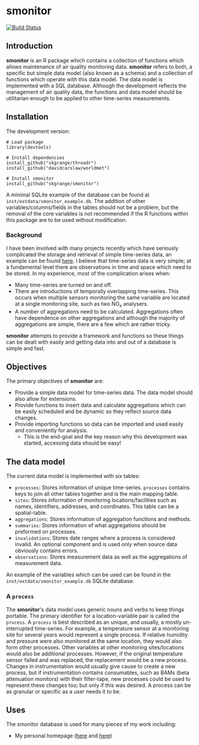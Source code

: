 # **smonitor**

[![Build Status](https://travis-ci.org/skgrange/smonitor.svg?branch=master)](https://travis-ci.org/skgrange/smonitor)

## Introduction

**smonitor** is an R package which contains a collection of functions which allows maintenance of air quality monitoring data. **smonitor** refers to both, a specific but simple data model (also known as a schema) and a collection of functions which operate with this data model. The data model is implemented with a SQL database. Although the development reflects the management of air quality data, the functions and data model should be utilitarian enough to be applied to other time-series measurements. 

## Installation

The development version: 
```
# Load package
library(devtools)

# Install dependencies
install_github("skgrange/threadr")
install_github("davidcarslaw/worldmet")

# Install smonitor
install_github("skgrange/smonitor")
```

A minimal SQLite example of the database can be found at `inst/extdata/smonitor_example.db`. The addition of other variables/columns/fields in the tables should not be a problem, but the removal of the core variables is not recommended if the R functions within this package are to be used without modification. 

### Background

I have been involved with many projects recently which have seriously complicated the storage and retrieval of simple time-series data, an example can be found [here](https://wiki.52north.org/bin/view/SensorWeb/SosDataModeling). I believe that time-series data is very simple; at a fundamental level there are observations in time and space which need to be stored. In my experience, most of the complication arises when:

  - Many time-series are turned on and off. 
  - There are introductions of temporally overlapping time-series. This occurs when multiple sensors monitoring the same variable are located at a single monitoring site, such as two NO<sub>x</sub> analysers.
  - A number of aggregations need to be calculated. Aggregations often have dependence on other aggregations and although the majority of aggregations are simple, there are a few which are rather tricky. 
  
**smonitor** attempts to provide a framework and functions so these things can be dealt with easily and getting data into and out of a database is simple and fast. 

## Objectives

The primary objectives of **smonitor** are: 

  - Provide a simple data model for time-series data. The data model should also allow for extensions.
  - Provide functions to insert data and calculate aggregations which can be easily scheduled and be dynamic so they reflect source data changes. 
  - Provide importing functions so data can be imported and used easily and conveniently for analysis. 
    - This is the end-goal and the key reason why this development was started, accessing data should be easy! 

## The data model

The current data model is implemented with six tables: 

  - `processes`: Stores information of unique time-series. `processes` contains keys to join all other tables together and is the main mapping table. 
  - `sites`: Stores information of monitoring locations/facilities such as names, identifiers, addresses, and coordinates. This table can be a spatial-table. 
  - `aggregations`: Stores information of aggregation functions and methods.
  - `summaries`: Stores information of what aggregations should be preformed on processes. 
  - `invalidations`: Stores date ranges where a process is considered invalid. An optional component and is used only when source data obviously contains errors. 
  - `observations`: Stores measurement data as well as the aggregations of measurement data.
  
An example of the variables which can be used can be found in the `inst/extdata/smonitor_example.db` SQLite database.

### A `process`

The **smonitor**'s data model uses generic nouns and verbs to keep things portable. The primary identifier for a location-variable pair is called the `process`. A `process` is best described as an unique, and usually, a mostly un-interrupted time-series. For example, a temperature sensor at a monitoring site for several years would represent a single process. If relative humidity and pressure were also monitored at the same location, they would also form other processes. Other variables at other monitoring sites/locations would also be additional processes. However, if the original temperature sensor failed and was replaced, the replacement would be a new process. Changes in instrumentation would usually give cause to create a new process, but if instrumentation contains consumables, such as BAMs (beta attenuation monitors) with their filter-tape, new processes could be used to represent these changes too; but only if this was desired. A process can be as granular or specific as a user needs it to be. 

## Uses

The smonitor database is used for many pieces of my work including: 

  - My personal homepage ([here](http://skgrange.github.io/temperature_plots.html) and [here](http://skgrange.github.io/air_quality_plots.html))

